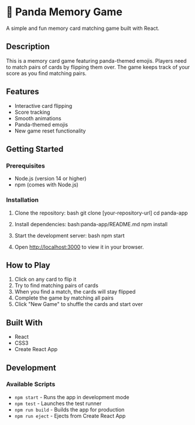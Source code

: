 # 🐼 Panda Memory Game

A simple and fun memory card matching game built with React.

## Description

This is a memory card game featuring panda-themed emojis. Players need to match pairs of cards by flipping them over. The game keeps track of your score as you find matching pairs.

## Features

- Interactive card flipping
- Score tracking
- Smooth animations
- Panda-themed emojis
- New game reset functionality

## Getting Started

### Prerequisites

- Node.js (version 14 or higher)
- npm (comes with Node.js)

### Installation

1. Clone the repository:
   bash
   git clone [your-repository-url]
   cd panda-app
2. Install dependencies:
   bash:panda-app/README.md
   npm install
3. Start the development server:
   bash
   npm start

4. Open [http://localhost:3000](http://localhost:3000) to view it in your browser.

## How to Play

1. Click on any card to flip it
2. Try to find matching pairs of cards
3. When you find a match, the cards will stay flipped
4. Complete the game by matching all pairs
5. Click "New Game" to shuffle the cards and start over

## Built With

- React
- CSS3
- Create React App

## Development

### Available Scripts

- `npm start` - Runs the app in development mode
- `npm test` - Launches the test runner
- `npm run build` - Builds the app for production
- `npm run eject` - Ejects from Create React App

